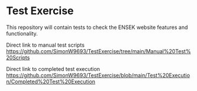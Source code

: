# Test Exercise
This repository will contain tests to check the ENSEK website features and functionality.

Direct link to manual test scripts https://github.com/SimonW9693/TestExercise/tree/main/Manual%20Test%20Scripts

Direct link to completed test execution https://github.com/SimonW9693/TestExercise/blob/main/Test%20Execution/Completed%20Test%20Execution

